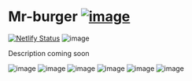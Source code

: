 # Mr-burger [![image](https://img.shields.io/badge/click_to_demo-blue)](https://mr-burger.netlify.app/)
[![Netlify Status](https://api.netlify.com/api/v1/badges/1c2bfc8f-b78b-4b37-8cfd-5807c1eaeadc/deploy-status)](https://app.netlify.com/sites/brgrs/deploys)
![image](https://img.shields.io/badge/16.20.2-43853D?style=for-the-badge&logo=node.js&logoColor=white&style=flat)

Description coming soon

![image](https://img.shields.io/badge/JavaScript-F7DF1E?style=for-the-badge&logo=javascript&logoColor=black&style=flat)
![image](https://img.shields.io/badge/Gulp-%23CF4647.svg?style=for-the-badge&logo=gulp&logoColor=white&style=flat)
![image](https://img.shields.io/badge/Sass-CC6699?style=for-the-badge&logo=sass&logoColor=white&style=flat)
![image](https://img.shields.io/badge/stylelint-000?style=for-the-badge&logo=stylelint&logoColor=white&style=flat)
![image](https://img.shields.io/badge/prettier-1A2C34?style=for-the-badge&logo=prettier&logoColor=F7BA3E&style=flat)
![image](https://img.shields.io/badge/eslint-3A33D1?style=for-the-badge&logo=eslint&logoColor=white&style=flat)
